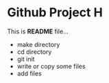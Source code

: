 # Github Project H

This is **README** file...

- make directory
- cd directory
- git init
- write or copy some files
- add files
